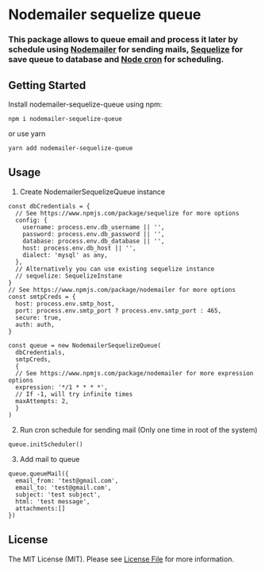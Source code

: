 # Nodemailer sequelize queue
### This package allows to queue email and process it later by schedule using [Nodemailer](https://www.npmjs.com/package/nodemailer) for sending mails, [Sequelize](https://www.npmjs.com/package/sequelize) for save queue to database and [Node cron](https://www.npmjs.com/package/sequelize) for scheduling.


## Getting Started

Install nodemailer-sequelize-queue using npm:

```console
npm i nodemailer-sequelize-queue
```
or use yarn
```console
yarn add nodemailer-sequelize-queue
```

## Usage 

1. Create NodemailerSequelizeQueue instance
```console
const dbCredentials = {
  // See https://www.npmjs.com/package/sequelize for more options
  config: {
    username: process.env.db_username || '',
    password: process.env.db_password || '',
    database: process.env.db_database || '',
    host: process.env.db_host || '',
    dialect: 'mysql' as any,
  },
  // Alternatively you can use existing sequelize instance
  // sequelize: SequelizeInstane
}
// See https://www.npmjs.com/package/nodemailer for more options
const smtpCreds = {
  host: process.env.smtp_host,
  port: process.env.smtp_port ? process.env.smtp_port : 465,
  secure: true,
  auth: auth,
}

const queue = new NodemailerSequelizeQueue(
  dbCredentials,
  smtpCreds,
  {
  // See https://www.npmjs.com/package/nodemailer for more expression options
  expression: '*/1 * * * *',
  // If -1, will try infinite times
  maxAttempts: 2,
  }
)
```
2. Run cron schedule for sending mail (Only one time in root of the system)
```console
queue.initScheduler()
```
3. Add mail to queue
```console
queue.queueMail({
  email_from: 'test@gmail.com',
  email_to: 'test@gmail.com',
  subject: 'test subject',
  html: 'test message',
  attachments:[]
})
```

## License

The MIT License (MIT). Please see [License File](https://github.com/alexchernishov/nodemailer-sequelize-queue/blob/master/LICENSE) for more information.
